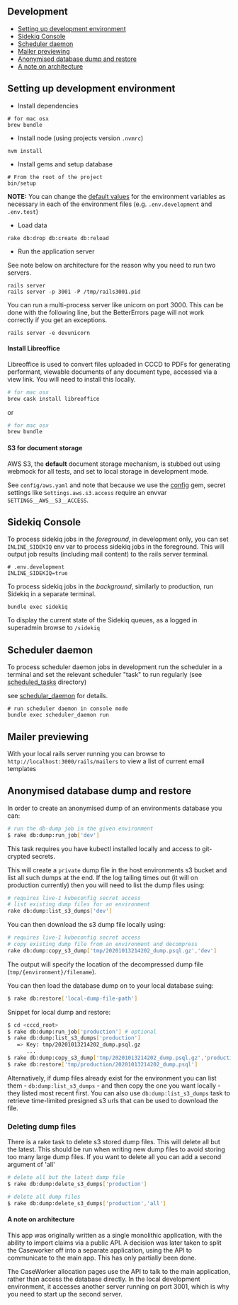 ## Development

- [Setting up development environment](#setting-up-development-environment)
- [Sidekiq Console](#sidekiq-console)
- [Scheduler daemon](#scheduler-daemon)
- [Mailer previewing](#mailer-previewing)
- [Anonymised database dump and restore](#anonymised-database-dump-and-restore)
- [A note on architecture](#a-note-on-architecture)

## Setting up development environment

- Install dependencies

```
# for mac osx
brew bundle
```

- Install node (using projects version `.nvmrc`)

```
nvm install
```

- Install gems and setup database

```
# From the root of the project
bin/setup
```

**NOTE:** You can change the [default values](../.env.sample) for the environment variables as necessary in each of the environment files (e.g. `.env.development` and `.env.test`)

- Load data

```
rake db:drop db:create db:reload
```

- Run the application server

See note below on architecture for the reason why you need to run two servers.

```
rails server
rails server -p 3001 -P /tmp/rails3001.pid
```

You can run a multi-process server like unicorn on port 3000. This can be done with the following line, but the BetterErrors page will not work correctly if you get an exceptions.

```
rails server -e devunicorn
```

#### Install Libreoffice
Libreoffice is used to convert files uploaded in CCCD to PDFs for generating performant, viewable documents of any document type, accessed via a view link. You will need to install this locally.

```bash
# for mac osx
brew cask install libreoffice
```
or
```bash
# for mac osx
brew bundle
```

#### S3 for document storage

AWS S3, the **default** document storage mechanism, is stubbed out
using webmock for all tests, and set to local storage in development mode.

See `config/aws.yaml` and note that because we use the [config](https://github.com/railsconfig/config) gem, secret settings like `Settings.aws.s3.access` require an envvar `SETTINGS__AWS__S3__ACCESS`.

## Sidekiq Console

To process sidekiq jobs in the *foreground*, in development only, you can set `INLINE_SIDEKIQ` env var to process sidekiq jobs in the foreground. This will output job results (including mail content) to the rails server terminal.

```
# .env.development
INLINE_SIDEKIQ=true
```

To process sidekiq jobs in the *background*, similarly to production, run Sidekiq in a separate terminal.

```
bundle exec sidekiq
```

To display the current state of the Sidekiq queues, as a logged in superadmin browse to `/sidekiq`

## Scheduler daemon

To process scheduler daemon jobs in development run the scheduler in a terminal and set the relevant scheduler "task" to run regularly (see [scheduled_tasks](../scheduled_tasks) directory)

see [schedular_daemon](https://github.com/ssoroka/scheduler_daemon) for details.

```
# run scheduler daemon in console mode
bundle exec scheduler_daemon run
```

## Mailer previewing

With your local rails server running you can browse to ```http://localhost:3000/rails/mailers``` to view a list of current email templates

## Anonymised database dump and restore

In order to create an anonymised dump of an environments database you can:

```bash
# run the db-dump job in the given environment
$ rake db:dump:run_job['dev']
```

This task requires you have kubectl installed locally and access to git-crypted secrets.

This will create a `private` dump file in the host environments s3 bucket and list all such dumps at the end. If the log tailing times out (it will on production currently) then you will need to list the dump files using:


```bash
# requires live-1 kubeconfig secret access
# list existing dump files for an environment
rake db:dump:list_s3_dumps['dev']
```

You can then download the s3 dump file locally using:

```bash
# requires live-1 kubeconfig secret access
# copy existing dump file from an environment and decompress
rake db:dump:copy_s3_dump['tmp/20201013214202_dump.psql.gz','dev']
```

The output will specify the location of the decompressed dump file (`tmp/{environment}/filename`).

You can then load the database dump on to your local database suing:

```bash
$ rake db:restore['local-dump-file-path']
```

Snippet for local dump and restore:

```bash
$ cd <cccd_root>
$ rake db:dump:run_job['production'] # optional
$ rake db:dump:list_s3_dumps['production']
   => Key: tmp/20201013214202_dump.psql.gz
      ...
$ rake db:dump:copy_s3_dump['tmp/20201013214202_dump.psql.gz','production']
$ rake db:restore['tmp/production/20201013214202_dump.psql']
```

Alternatively, if dump files already exist for the environment you can list them - `db:dump:list_s3_dumps` - and then copy the one you want locally - they listed most recent first. You can also use `db:dump:list_s3_dumps` task to retrieve time-limited presigned s3 urls that can be used to download the file.

 ### Deleting dump files

 There is a rake task to delete s3 stored dump files. This will delete all but the latest. This should be run when writing new dump files to avoid storing too many large dump files. If you want to delete all you can add a second argument of 'all'

```bash
# delete all but the latest dump file
$ rake db:dump:delete_s3_dumps['production']

# delete all dump files
$ rake db:dump:delete_s3_dumps['production','all']
```

#### A note on architecture

This app was originally written as a single monolithic application, with the ability to import claims via a public API.  A decision was later taken to split the Caseworker off into a separate application, using the API to communicate to the main app.  This has only partially been
done.

The CaseWorker allocation pages use the API to talk to the main application, rather than access the database directly.  In the local development environment, it accesses another server running on port 3001, which is why you need to start up the second server.
